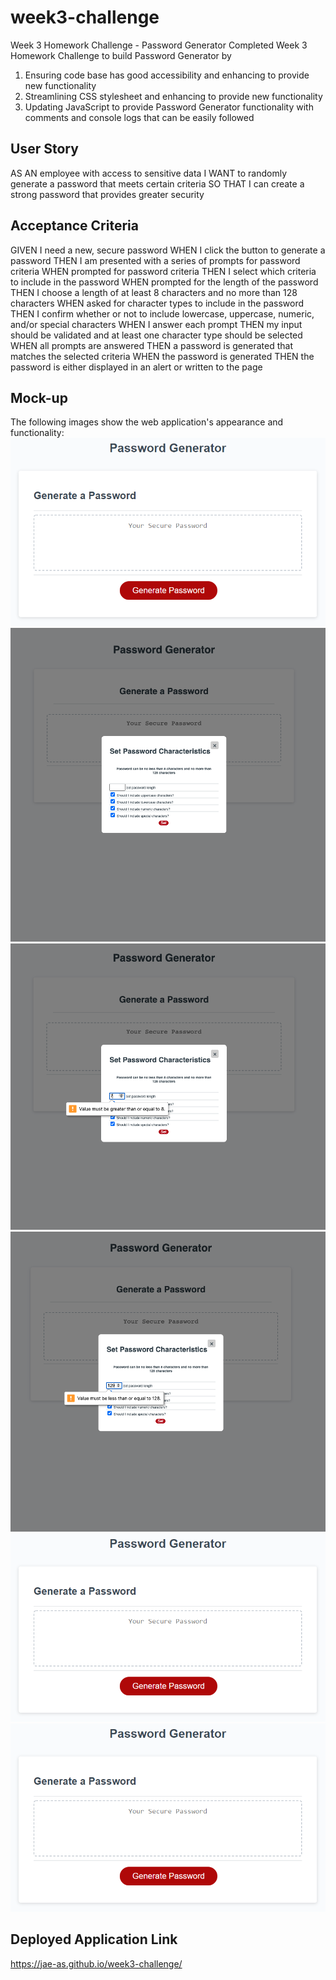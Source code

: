 # week3-challenge
Week 3 Homework Challenge - Password Generator
Completed Week 3 Homework Challenge to build Password Generator by
1. Ensuring code base has good accessibility and enhancing to provide new functionality
2. Streamlining CSS stylesheet and enhancing to provide new functionality
3. Updating JavaScript to provide Password Generator functionality with comments and console logs that can be easily followed

## User Story
AS AN employee with access to sensitive data
I WANT to randomly generate a password that meets certain criteria
SO THAT I can create a strong password that provides greater security

## Acceptance Criteria
GIVEN I need a new, secure password
WHEN I click the button to generate a password
THEN I am presented with a series of prompts for password criteria
WHEN prompted for password criteria
THEN I select which criteria to include in the password
WHEN prompted for the length of the password
THEN I choose a length of at least 8 characters and no more than 128 characters
WHEN asked for character types to include in the password
THEN I confirm whether or not to include lowercase, uppercase, numeric, and/or special characters
WHEN I answer each prompt
THEN my input should be validated and at least one character type should be selected
WHEN all prompts are answered
THEN a password is generated that matches the selected criteria
WHEN the password is generated
THEN the password is either displayed in an alert or written to the page

## Mock-up
The following images show the web application's appearance and functionality:
![Image of landing page](./assets/images/03-javascript-homework-demo.png)
![Image of prompts](./assets/images/screenshot1.png)
![Image of min validation](./assets/images/screenshot2.png)
![Image of max validation](./assets/images/screenshot3.png)
![Image of select at least one character type](./assets/03-javascript-homework-demo.png)
![Image of password generated](./assets/03-javascript-homework-demo.png)

## Deployed Application Link
https://jae-as.github.io/week3-challenge/